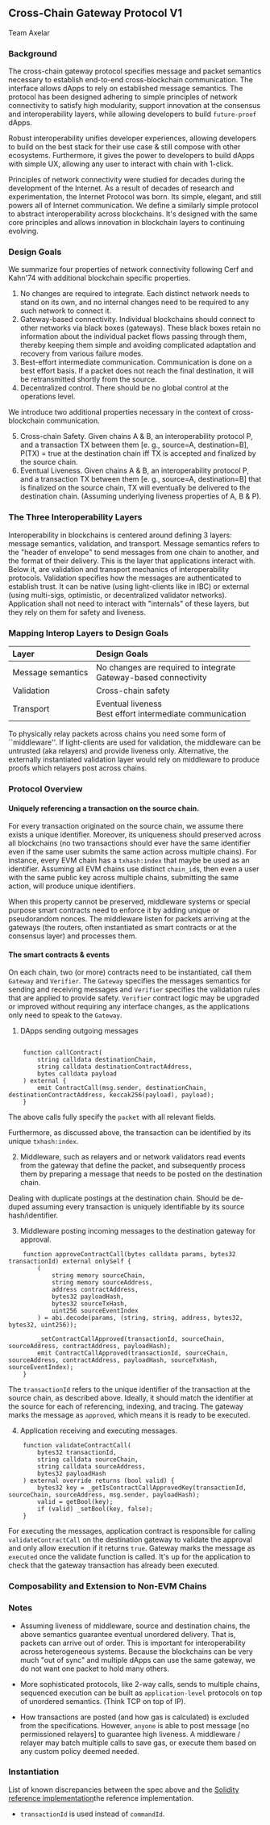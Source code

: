 ## Cross-Chain Gateway Protocol V1

Team Axelar

### Background

The cross-chain gateway protocol specifies message and packet semantics necessary to establish end-to-end cross-blockchain communication. The interface allows dApps to rely on established message semantics. The protocol has been designed adhering to simple principles of network connectivity to satisfy high modularity, support innovation at the consensus and interoperability layers, while allowing developers to build `future-proof` dApps.

Robust interoperability unifies developer experiences, allowing developers to build on the best stack for their use case & still compose with other ecosystems. Furthermore, it gives the power to developers to build dApps with simple UX, allowing any user to interact with chain with 1-click.

Principles of network connectivity were studied for decades during the development of the Internet. As a result of decades of research and experimentation, the Internet Protocol was born. Its simple, elegant, and still powers all of Internet communication. We define a similarly simple protocol to abstract interoperability across blockchains. It's designed with the same core principles and allows innovation in blockchain layers to continuing evolving. 

### Design Goals

We summarize four properties of network connectivity following Cerf and Kahn'74 with additional blockchain specific properties.

1.  No changes are required to integrate. Each distinct network needs to stand on its own, and no internal changes need to be required to any such network to connect it.
2. Gateway-based connectivity. Individual blockchains should connect to other networks via black boxes (gateways). These black boxes retain no information about the individual packet flows passing through them, thereby keeping them simple and avoiding complicated adaptation and recovery from various failure modes.
3. Best-effort intermediate communication. Communication is done on a best effort basis. If a packet does not reach the final destination, it will be retransmitted shortly from the source.
4. Decentralized control. There should be no global control at the operations level.

We introduce two additional properties necessary in the context of cross-blockchain communication.

5. Cross-chain Safety. Given chains A & B, an interoperability protocol P, and a transaction TX between them [e. g., source=A, destination=B], P(TX) = true at the destination chain iff TX is accepted and finalized by the source chain.
6. Eventual Liveness. Given chains A & B, an interoperability protocol P, and a transaction TX between them [e. g., source=A, destination=B] that is finalized on the source chain, TX will eventually be delivered to the destination chain. (Assuming underlying liveness properties of A, B & P).


### The Three Interoperability Layers

Interoperability in blockchains is centered around defining 3 layers: message semantics, validation, and transport.
Message semantics refers to the "header of envelope" to send messages from one chain to another, and the format of their delivery. This is the layer that applications interact with. Below it, are validation and transport mechanics of interoperability protocols. Validation specifies how the messages are authenticated to establish trust. It can be native (using light-clients like in IBC) or external (using multi-sigs, optimistic, or decentralized validator networks). Application shall not need to interact with "internals" of these layers, but they rely on them for safety and liveness.

### Mapping Interop Layers to Design Goals

| Layer        | Design Goals   |
| :------------- |:-------------|
| Message semantics      | No changes are required to integrate <br /> Gateway-based connectivity |
| Validation      | Cross-chain safety      |
| Transport | Eventual liveness <br /> Best effort intermediate communication |

To physically relay packets across chains you need some form of ``middleware''. If light-clients are used for validation, the middleware can be untrusted (aka relayers) and provide liveness only. Alternative, the externally instantiated validation layer would rely on middleware to produce proofs which relayers post across chains. 

### Protocol Overview

#### Uniquely referencing a transaction on the source chain.

For every transaction originated on the source chain, we assume there exists a unique identifier. Moreover, its uniqueness should preserved across all blockchains (no two transactions should ever have the same identifier even if the same user submits the same action across multiple chains). For instance, every EVM chain has a `txhash:index` that maybe be used as an identifier. Assuming all EVM chains use distinct `chain_id`s, then even a user with the same public key across multiple chains, submitting the same action, will produce unique identifiers.

When this property cannot be preserved, middleware systems or special purpose smart contracts need to enforce it by adding unique or pseudorandom nonces. The middleware listen for packets arriving at the gateways (the routers, often instantiated as smart contracts or at the consensus layer) and processes them. 

#### The smart contracts & events

On each chain, two (or more) contracts need to be instantiated, call them `Gateway` and `Verifier`. The `Gateway` specifies the messages semantics for sending and receiving messages and `Verifier` specifies the validation rules that are applied to provide safety. `Verifier` contract logic may be upgraded or improved without requiring any interface changes, as the applications only need to speak to the `Gateway`.

1. DApps sending outgoing messages
```

    function callContract(
        string calldata destinationChain,
        string calldata destinationContractAddress,
        bytes calldata payload
    ) external {
        emit ContractCall(msg.sender, destinationChain, destinationContractAddress, keccak256(payload), payload);
    }

```

The above calls fully specify the `packet` with all relevant fields.

Furthermore, as discussed above, the transaction can be identified by its unique `txhash:index`.

2. Middleware, such as relayers and or network validators read events from the gateway that define the packet, and subsequently process them by preparing a message that needs to be posted on the destination chain.

Dealing with duplicate postings at the destination chain. Should be de-duped assuming every transaction is uniquely identifiable by its source hash/identifier.

3. Middleware posting incoming messages to the destination gateway for approval.

```
    function approveContractCall(bytes calldata params, bytes32 transactionId) external onlySelf {
        (
            string memory sourceChain,
            string memory sourceAddress,
            address contractAddress,
            bytes32 payloadHash,
            bytes32 sourceTxHash,
            uint256 sourceEventIndex
        ) = abi.decode(params, (string, string, address, bytes32, bytes32, uint256));

        _setContractCallApproved(transactionId, sourceChain, sourceAddress, contractAddress, payloadHash);
        emit ContractCallApproved(transactionId, sourceChain, sourceAddress, contractAddress, payloadHash, sourceTxHash, sourceEventIndex);
    }
```
The `transactionId` refers to the unique identifier of the transaction at the source chain, as described above. Ideally, it should match the identifier at the source for each of referencing, indexing, and tracing. 
The gateway marks the message as `approved`, which means it is ready to be executed.

4. Application receiving and executing messages.
```
    function validateContractCall(
        bytes32 transactionId,
        string calldata sourceChain,
        string calldata sourceAddress,
        bytes32 payloadHash
    ) external override returns (bool valid) {
        bytes32 key = _getIsContractCallApprovedKey(transactionId, sourceChain, sourceAddress, msg.sender, payloadHash);
        valid = getBool(key);
        if (valid) _setBool(key, false);
    }
```
For executing the messages, application contract is responsible for calling `validateContractCall` on the destination gateway to validate the approval and only allow execution if it returns `true`. Gateway marks the message as `executed` once the validate function is called. It's up for the application to check that the gateway transaction has already been executed.

### Composability and Extension to Non-EVM Chains

### Notes

* Assuming liveness of middleware, source and destination chains, the above semantics guarantee eventual unordered delivery. That is, packets can arrive out of order. This is important for interoperability across heterogeneous systems. Because the blockchains can be very much "out of sync" and multiple dApps can use the same gateway, we do not want one packet to hold many others.

* More sophisticated protocols, like 2-way calls, sends to multiple chains, sequenced execution can be built as `application-level` protocols on top of unordered semantics. (Think TCP on top of IP).

* How transactions are posted (and how gas is calculated) is excluded from the specifications. However, `anyone` is able to post message [no permissioned relayers] to guarantee high liveness. A middleware / relayer may batch multiple calls to save gas, or execute them based on any custom policy deemed needed.

### Instantiation

List of known discrepancies between the spec above and the [Solidity reference implementation](/cgp-spec/tree/main/solidity)the reference implementation. 
* `transactionId` is used instead of `commandId`. 

